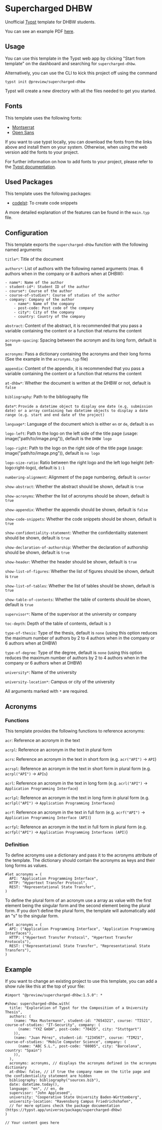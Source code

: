 # Supercharged DHBW

Unofficial [Typst](https://typst.app/) template for DHBW students.

You can see an example PDF [here](https://github.com/DannySeidel/typst-dhbw-template/blob/main/example.pdf).

## Usage

You can use this template in the Typst web app by clicking "Start from template" on the dashboard and searching for `supercharged-dhbw`.

Alternatively, you can use the CLI to kick this project off using the command

```shell
typst init @preview/supercharged-dhbw
```

Typst will create a new directory with all the files needed to get you started.

## Fonts

This template uses the following fonts:
- [Montserrat](https://fonts.google.com/specimen/Montserrat)
- [Open Sans](https://fonts.google.com/specimen/Open+Sans)

If you want to use typst locally, you can download the fonts from the links above and install them on your system.
Otherwise, when using the web version add the fonts to your project.

For further information on how to add fonts to your project, please refer to the [Typst documentation](https://typst.app/docs/reference/text/text/#parameters-font).

## Used Packages

This template uses the following packages:

- [codelst](https://typst.app/universe/package/codelst): To create code snippets

A more detailed explanation of the features can be found in the `main.typ` file.

## Configuration
This template exports the `supercharged-dhbw` function with the following named arguments:

`title*`: Title of the document

`authors*`: List of authors with the following named arguments (max. 6 authors when in the company or 8 authors when at DHBW):
    
    - name*: Name of the author
    - student-id*: Student ID of the author
    - course*: Course of the author
    - course-of-studies*: Course of studies of the author
    - company: Company of the author
        - name*: Name of the company
        - post-code: Post code of the company
        - city*: City of the company
        - country: Country of the company

`abstract`: Content of the abstract, it is recommended that you pass a variable containing the content or a function that returns the content

`acronym-spacing`: Spacing between the acronym and its long form, default is `5em`

`acronyms`: Pass a dictionary containing the acronyms and their long forms (See the example in the `acronyms.typ` file)

`appendix`: Content of the appendix, it is recommended that you pass a variable containing the content or a function that returns the content

`at-dhbw*`: Whether the document is written at the DHBW or not, default is `false`

`bibliography`: Path to the bibliography file

`date*`: `Provide a datetime object to display one date (e.g. submission date) or a array containing two datetime objects to display a date range (e.g. start and end date of the project)`

`language*`: Language of the document which is either `en` or `de`, default is `en`

`logo-left`: Path to the logo on the left side of the title page (usage: image("path/to/image.png")), default is the `DHBW logo`

`logo-right`: Path to the logo on the right side of the title page (usage: image("path/to/image.png")), default is `no logo`

`logo-size-ratio`: Ratio between the right logo and the left logo height (left-logo:right-logo), default is `1:1`

`numbering-alignment`: Alignment of the page numbering, default is `center`

`show-abstract`: Whether the abstract should be shown, default is `true`

`show-acronyms`: Whether the list of acronyms should be shown, default is `true`

`show-appendix`: Whether the appendix should be shown, default is `false`

`show-code-snippets`: Whether the code snippets should be shown, default is `true`

`show-confidentiality-statement`: Whether the confidentiality statement should be shown, default is `true`

`show-declaration-of-authorship`: Whether the declaration of authorship should be shown, default is `true`

`show-header`: Whether the header should be shown, default is `true`

`show-list-of-figures`: Whether the list of figures should be shown, default is `true`

`show-list-of-tables`: Whether the list of tables should be shown, default is `true`

`show-table-of-contents`: Whether the table of contents should be shown, default is `true`

`supervisor*`: Name of the supervisor at the university or company

`toc-depth`: Depth of the table of contents, default is `3`

`type-of-thesis`: Type of the thesis, default is `none` (using this option reduces the maximum number of authors by 2 to 4 authors when in the company or 6 authors when at DHBW)

`type-of-degree`: Type of the degree, default is `none` (using this option reduces the maximum number of authors by 2 to 4 authors when in the company or 6 authors when at DHBW)

`university*`: Name of the university

`university-location*`: Campus or city of the university

All arguments marked with `*` are required.

## Acronyms

### Functions

This template provides the following functions to reference acronyms:

`acr`: Reference an acronym in the text

`acrpl`: Reference an acronym in the text in plural form

`acrs`: Reference an acronym in the text in short form (e.g. `acr("API")` -> `API`)

`acrspl`: Reference an acronym in the text in short form in plural form (e.g. `acrpl("API")` -> `APIs`)

`acrl`: Reference an acronym in the text in long form (e.g. `acrl("API")` -> `Application Programming Interface`)

`acrlpl`: Reference an acronym in the text in long form in plural form (e.g. `acrlpl("API")` -> `Application Programming Interfaces`)

`acrf`: Reference an acronym in the text in full form (e.g. `acrf("API")` -> `Application Programming Interface (API)`)

`acrfpl`: Reference an acronym in the text in full form in plural form (e.g. `acrfpl("API")` -> `Application Programming Interfaces (API)`)

### Definition

To define acronyms use a dictionary and pass it to the acronyms attribute of the template. The dictionary should contain the acronyms as keys and their long forms as values.

```typst
#let acronyms = (
  API: "Application Programming Interface",
  HTTP: "Hypertext Transfer Protocol",
  REST: "Representational State Transfer",
)
```

To define the plural form of an acronym use a array as value with the first element being the singular form and the second element being the plural form. If you don't define the plural form, the template will automatically add an "s" to the singular form.

```typst
#let acronyms = (
  API: ("Application Programming Interface", "Application Programming Interfaces"),
  HTTP: ("Hypertext Transfer Protocol", "Hypertext Transfer Protocols"),
  REST: ("Representational State Transfer", "Representational State Transfers"),
)
```

## Example

If you want to change an existing project to use this template, you can add a show rule like this at the top of your file:

```typst
#import "@preview/supercharged-dhbw:1.5.0": *

#show: supercharged-dhbw.with(
  title: "Exploration of Typst for the Composition of a University Thesis",
  authors: (
    (name: "Max Mustermann", student-id: "7654321", course: "TIS21", course-of-studies: "IT-Security", company: (
      (name: "YXZ GmbH", post-code: "70435", city: "Stuttgart")
    )),
    (name: "Juan Pérez", student-id: "1234567", course: "TIM21", course-of-studies: "Mobile Computer Science", company: (
      (name: "ABC S.L.", post-code: "08005", city: "Barcelona", country: "Spain")
    )),
  ),
  acronyms: acronyms, // displays the acronyms defined in the acronyms dictionary
  at-dhbw: false, // if true the company name on the title page and the confidentiality statement are hidden
  bibliography: bibliography("sources.bib"),
  date: datetime.today(),
  language: "en", // en, de
  supervisor: "John Appleseed",
  university: "Cooperative State University Baden-Württemberg",
  university-location: "Ravensburg Campus Friedrichshafen",
  // for more options check the package documentation (https://typst.app/universe/package/supercharged-dhbw)
)

// Your content goes here
```